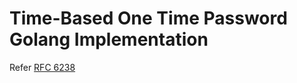 # Time-Based One Time Password Golang Implementation
Refer [RFC 6238](https://tools.ietf.org/html/rfc6238)